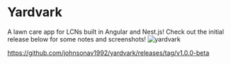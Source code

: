 # Yardvark

A lawn care app for LCNs built in Angular and Nest.js! Check out the initial release below for some notes and screenshots!
![yardvark](https://github.com/user-attachments/assets/cca60b38-86d4-421f-94eb-369a29c4a47e)


https://github.com/johnsonav1992/yardvark/releases/tag/v1.0.0-beta


